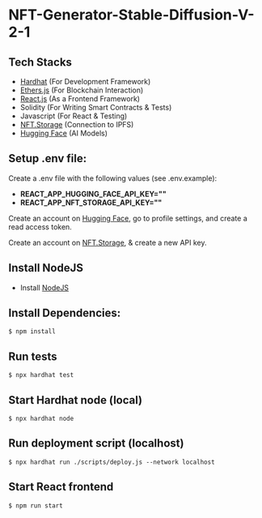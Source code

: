 # NFT-Generator-Stable-Diffusion-V-2-1

## Tech Stacks

- [Hardhat](https://hardhat.org/) (For Development Framework)
- [Ethers.js](https://docs.ethers.io/v5/) (For Blockchain Interaction)
- [React.js](https://reactjs.org/) (As a Frontend Framework)
- Solidity (For Writing Smart Contracts & Tests)
- Javascript (For React & Testing)
- [NFT.Storage](https://nft.storage/) (Connection to IPFS)
- [Hugging Face](https://huggingface.co/) (AI Models)

## Setup .env file:
Create a .env file with the following values (see .env.example):

- **REACT_APP_HUGGING_FACE_API_KEY=""**
- **REACT_APP_NFT_STORAGE_API_KEY=""**

Create an account on [Hugging Face](https://huggingface.co/), go to profile settings, and create a read access token. 

Create an account on [NFT.Storage](https://nft.storage/), & create a new API key.

## Install NodeJS
- Install [NodeJS](https://nodejs.org/en/)
## Install Dependencies:
`$ npm install`
## Run tests
`$ npx hardhat test`
## Start Hardhat node (local)
`$ npx hardhat node`
## Run deployment script (localhost)
`$ npx hardhat run ./scripts/deploy.js --network localhost`
## Start React frontend
`$ npm run start`

